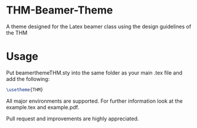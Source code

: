 # THM-Beamer-Theme
A theme designed for the Latex beamer class using the design guidelines of the THM

# Usage
Put beamerthemeTHM.sty into the same folder as your main .tex file and add the following:
```latex
\usetheme{THM}
```

All major environments are supported. For further information look at the example.tex and example.pdf.

Pull request and improvements are highly appreciated.
